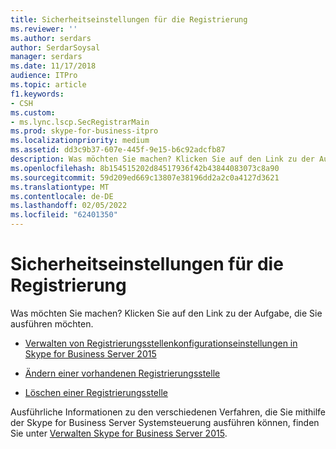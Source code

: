 ```yaml
---
title: Sicherheitseinstellungen für die Registrierung
ms.reviewer: ''
ms.author: serdars
author: SerdarSoysal
manager: serdars
ms.date: 11/17/2018
audience: ITPro
ms.topic: article
f1.keywords:
- CSH
ms.custom:
- ms.lync.lscp.SecRegistrarMain
ms.prod: skype-for-business-itpro
ms.localizationpriority: medium
ms.assetid: dd3c9b37-607e-445f-9e15-b6c92adcfb87
description: Was möchten Sie machen? Klicken Sie auf den Link zu der Aufgabe, die Sie ausführen möchten.
ms.openlocfilehash: 8b154515202d84517936f42b43844083073c8a90
ms.sourcegitcommit: 59d209ed669c13807e38196dd2a2c0a4127d3621
ms.translationtype: MT
ms.contentlocale: de-DE
ms.lasthandoff: 02/05/2022
ms.locfileid: "62401350"
---
```

# <a name="registrar-security-settings"></a>Sicherheitseinstellungen für die Registrierung

Was möchten Sie machen? Klicken Sie auf den Link zu der Aufgabe, die Sie ausführen möchten.

- [Verwalten von Registrierungsstellenkonfigurationseinstellungen in Skype for Business Server 2015](../../manage/authentication/registrar-configuration-settings.md)

- [Ändern einer vorhandenen Registrierungsstelle](/previous-versions/office/lync-server-2013/lync-server-2013-modify-existing-registrar-configuration-settings)

- [Löschen einer Registrierungsstelle](/previous-versions/office/lync-server-2013/lync-server-2013-delete-existing-registrar-configuration-settings)

Ausführliche Informationen zu den verschiedenen Verfahren, die Sie mithilfe der Skype for Business Server Systemsteuerung ausführen können, finden Sie unter [Verwalten Skype for Business Server 2015](../../manage/manage.md).